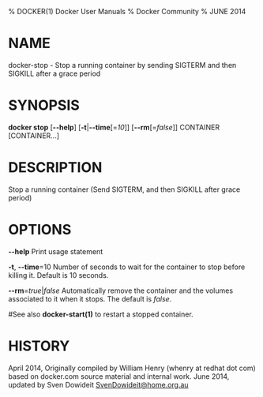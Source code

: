 % DOCKER(1) Docker User Manuals
% Docker Community
% JUNE 2014
# NAME
docker-stop - Stop a running container by sending SIGTERM and then SIGKILL after a grace period

# SYNOPSIS
**docker stop**
[**--help**]
[**-t**|**--time**[=*10*]]
[**--rm**[=*false*]]
CONTAINER [CONTAINER...]

# DESCRIPTION
Stop a running container (Send SIGTERM, and then SIGKILL after
 grace period)

# OPTIONS
**--help**
  Print usage statement

**-t**, **--time**=10
   Number of seconds to wait for the container to stop before killing it. Default is 10 seconds.

**--rm**=*true*|*false*
   Automatically remove the container and the volumes associated to it when it stops. The default is *false*.

#See also
**docker-start(1)** to restart a stopped container.

# HISTORY
April 2014, Originally compiled by William Henry (whenry at redhat dot com)
based on docker.com source material and internal work.
June 2014, updated by Sven Dowideit <SvenDowideit@home.org.au>
